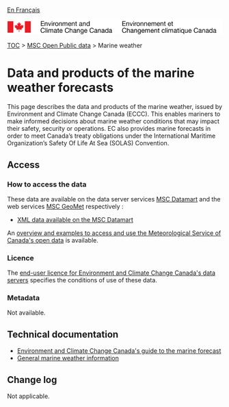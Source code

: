 [En Français](readme_marine-weather_fr.md)

![ECCC logo](../../img_eccc-logo.png)

[TOC](../../readme_en.md) > [MSC Open Public data](../readme_en.md) > Marine weather

# Data and products of the marine weather forecasts 

This page describes the data and products of the marine weather, issued by Environment and Climate Change Canada (ECCC). This enables mariners to make informed decisions about marine weather conditions that may impact their safety, security or operations. EC also provides marine forecasts in order to meet Canada’s treaty obligations under the International Maritime Organization’s Safety Of Life At Sea (SOLAS) Convention. 

## Access

### How to access the data

These data are available on the data server services [MSC Datamart](../../msc-datamart/readme_en.md) and the web services [MSC GeoMet](../../msc-geomet/readme_en.md) respectively :

* [XML data available on the MSC Datamart](readme_marine-weather-datamart_en.md) 

An [overview and examples to access and use the Meteorological Service of Canada's open data](../../usage/readme_en.md) is available.

### Licence

The [end-user licence for Environment and Climate Change Canada's data servers](../../licence/readme_en.md) specifies the conditions of use of these data.

### Metadata

Not available.

## Technical documentation

* [Environment and Climate Change Canada's guide to the marine forecast](https://www.ec.gc.ca/meteo-weather/default.asp?lang=En&n=2EC4EC51-1)
* [General marine weather information](https://www.canada.ca/en/environment-climate-change/services/general-marine-weather-information.html)

## Change log

Not applicable.
